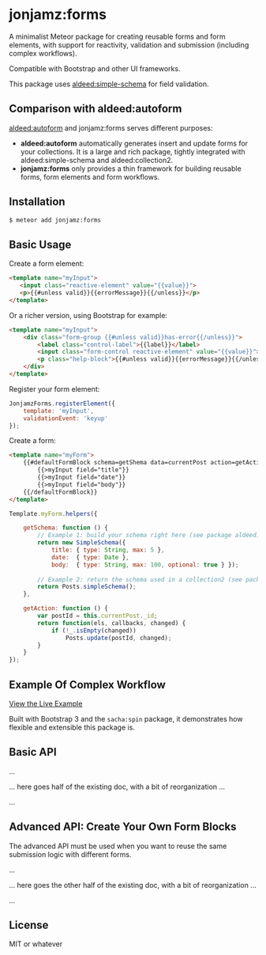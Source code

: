 # jonjamz:forms

A minimalist Meteor package for creating reusable forms and form elements, with support for reactivity, validation and submission (including complex workflows).

Compatible with Bootstrap and other UI frameworks.

This package uses [aldeed:simple-schema](https://github.com/aldeed/meteor-simple-schema) for field validation.


## Comparison with aldeed:autoform

[aldeed:autoform](https://github.com/aldeed/meteor-autoform) and jonjamz:forms serves different purposes:
- **aldeed:autoform** automatically generates insert and update forms for your collections. It is a large and rich package, tightly integrated with aldeed:simple-schema and aldeed:collection2.
- **jonjamz:forms** only provides a thin framework for building reusable forms, form elements and form workflows.

## Installation

```sh
$ meteor add jonjamz:forms
```

## Basic Usage

Create a form element:

```html
<template name="myInput">
   <input class="reactive-element" value="{{value}}">
   <p>{{#unless valid}}{{errorMessage}}{{/unless}}</p>
</template>
```

Or a richer version, using Bootstrap for example:

```html
<template name="myInput">
    <div class="form-group {{#unless valid}}has-error{{/unless}}">
        <label class="control-label">{{label}}</label>
        <input class="form-control reactive-element" value="{{value}}">
        <p class="help-block">{{#unless valid}}{{errorMessage}}{{/unless}}</p>
    </div>
</template>
```

Register your form element:
```javascript
JonjamzForms.registerElement({
	template: 'myInput',
	validationEvent: 'keyup'
});
```

Create a form:
```html
<template name="myForm">
    {{#defaultFormBlock schema=getShema data=currentPost action=getAction}}
        {{>myInput field="title"}}
        {{>myInput field="date"}}
        {{>myInput field="body"}}
    {{/defaultFormBlock}}
</template>
```

```javascript
Template.myForm.helpers({

	getSchema: function () {
		// Example 1: build your schema right here (see package aldeed:simple-schema)
		return new SimpleSchema({
			title: { type: String, max: 5 }, 
			date:  { type: Date }, 
			body:  { type: String, max: 100, optional: true } });
	
		// Example 2: return the schema used in a collection2 (see package aldeed:collection2)
		return Posts.simpleSchema();
	},

	getAction: function () {
		var postId = this.currentPost._id;    
		return function(els, callbacks, changed) {
            if (!_.isEmpty(changed))
				Posts.update(postId, changed);
		}
	}	
});
```

## Example Of Complex Workflow

[View the Live Example](http://forms-example.meteor.com/)

Built with Bootstrap 3 and the `sacha:spin` package, it demonstrates how flexible and extensible this package is.

## Basic API

...

... here goes half of the existing doc, with a bit of reorganization ...

...

## Advanced API: Create Your Own Form Blocks

The advanced API must be used when you want to reuse the same submission logic with different forms.

...

... here goes the other half of the existing doc, with a bit of reorganization ...

...

## License

MIT or whatever

